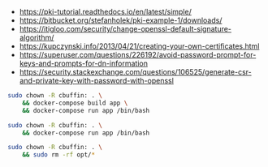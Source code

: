 - https://pki-tutorial.readthedocs.io/en/latest/simple/
- https://bitbucket.org/stefanholek/pki-example-1/downloads/
- https://itigloo.com/security/change-openssl-default-signature-algorithm/
- https://kupczynski.info/2013/04/21/creating-your-own-certificates.html
- https://superuser.com/questions/226192/avoid-password-prompt-for-keys-and-prompts-for-dn-information
- https://security.stackexchange.com/questions/106525/generate-csr-and-private-key-with-password-with-openssl

```bash
sudo chown -R cbuffin: . \
    && docker-compose build app \
    && docker-compose run app /bin/bash
```

```bash
sudo chown -R cbuffin: . \
    && docker-compose run app /bin/bash
```

```bash
sudo chown -R cbuffin: . \
    && sudo rm -rf opt/*
```

